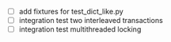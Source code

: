 - [ ] add fixtures for test_dict_like.py
- [ ] integration test two interleaved transactions
- [ ] integration test multithreaded locking
